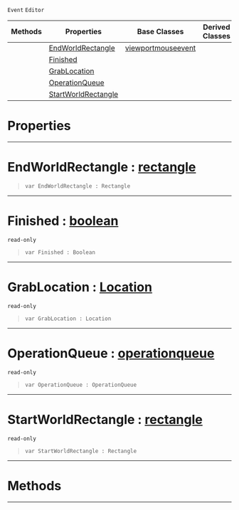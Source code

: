  `Event` `Editor`



|Methods|Properties|Base Classes|Derived Classes|
|---|---|---|---|
| |[ EndWorldRectangle](manipulatortoolevent.md#endworldrectangle-zilch-e)|[viewportmouseevent](viewportmouseevent.md)| |
| |[ Finished](manipulatortoolevent.md#finished-zilch-engine-doc)| | |
| |[ GrabLocation](manipulatortoolevent.md#grablocation-zilch-engine)| | |
| |[ OperationQueue](manipulatortoolevent.md#operationqueue-zilch-engi)| | |
| |[ StartWorldRectangle](manipulatortoolevent.md#startworldrectangle-zero)| | |


 #  Properties


---  
 #  EndWorldRectangle : [rectangle](rectangle.md)

> 
> ```TS:Nada
> var EndWorldRectangle : Rectangle


---  
 #  Finished : [boolean](../nada_base_types/boolean.md)

 `read-only`

> 
> ```TS:Nada
> var Finished : Boolean


---  
 #  GrabLocation : [Location](../enum_reference.md#location)

 `read-only`

> 
> ```TS:Nada
> var GrabLocation : Location


---  
 #  OperationQueue : [operationqueue](operationqueue.md)

 `read-only`

> 
> ```TS:Nada
> var OperationQueue : OperationQueue


---  
 #  StartWorldRectangle : [rectangle](rectangle.md)

 `read-only`

> 
> ```TS:Nada
> var StartWorldRectangle : Rectangle


---  
 #  Methods


---  
 

 